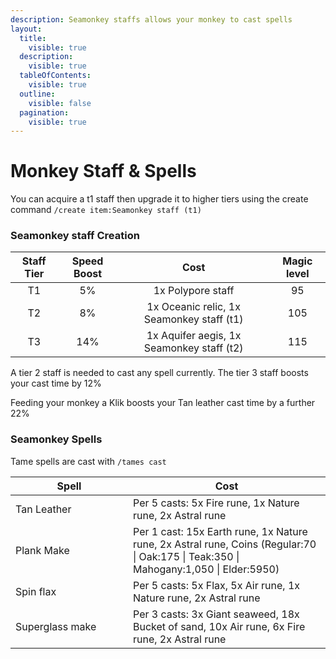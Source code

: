 ```yaml
---
description: Seamonkey staffs allows your monkey to cast spells
layout:
  title:
    visible: true
  description:
    visible: true
  tableOfContents:
    visible: true
  outline:
    visible: false
  pagination:
    visible: true
---
```


# Monkey Staff & Spells

You can acquire a t1 staff then upgrade it to higher tiers using the create command `/create item:Seamonkey staff (t1)`

### Seamonkey staff Creation

<table data-full-width="false"><thead><tr><th align="center">Staff Tier</th><th align="center">Speed Boost</th><th align="center">Cost</th><th align="center">Magic level</th></tr></thead><tbody><tr><td align="center">T1</td><td align="center">5%</td><td align="center">1x Polypore staff</td><td align="center">95</td></tr><tr><td align="center">T2</td><td align="center">8%</td><td align="center">1x Oceanic relic, 1x Seamonkey staff (t1)</td><td align="center">105</td></tr><tr><td align="center">T3</td><td align="center">14%</td><td align="center">1x Aquifer aegis, 1x Seamonkey staff (t2)</td><td align="center">115</td></tr></tbody></table>

A tier 2 staff is needed to cast any spell currently. The tier 3 staff boosts your cast time by 12%

Feeding your monkey a Klik boosts your Tan leather cast time by a further 22%&#x20;

### Seamonkey Spells

Tame spells are cast with `/tames cast`

<table><thead><tr><th width="172">Spell</th><th>Cost</th></tr></thead><tbody><tr><td>Tan Leather</td><td>Per 5 casts: 5x Fire rune, 1x Nature rune, 2x Astral rune</td></tr><tr><td>Plank Make</td><td>Per 1 cast: 15x Earth rune, 1x Nature rune, 2x Astral rune, Coins (Regular:70 | Oak:175 | Teak:350 | Mahogany:1,050 | Elder:5950)</td></tr><tr><td>Spin flax</td><td>Per 5 casts: 5x Flax, 5x Air rune, 1x Nature rune, 2x Astral rune</td></tr><tr><td>Superglass make</td><td>Per 3 casts: 3x Giant seaweed, 18x Bucket of sand, 10x Air rune, 6x Fire rune, 2x Astral rune</td></tr></tbody></table>

